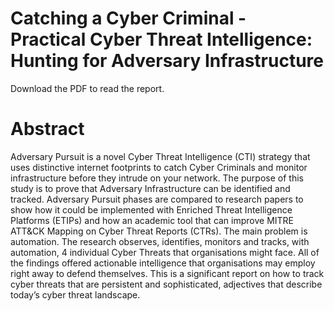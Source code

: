 # Catching a Cyber Criminal - Practical Cyber Threat Intelligence: Hunting for Adversary Infrastructure

Download the PDF to read the report.

# Abstract

Adversary Pursuit is a novel Cyber Threat Intelligence (CTI) strategy that uses distinctive internet footprints to catch Cyber Criminals and monitor infrastructure before they intrude on your network. The purpose of this study is to prove that Adversary Infrastructure can be identified and tracked. Adversary Pursuit phases are compared to research papers to show how it could be implemented with Enriched Threat Intelligence Platforms (ETIPs) and how an academic tool that can improve MITRE ATT&amp;CK Mapping on Cyber Threat Reports (CTRs). The main problem is automation. The research observes, identifies, monitors and tracks, with automation, 4 individual Cyber Threats that organisations might face. All of the findings offered actionable intelligence that organisations may employ right away to defend themselves. This is a significant report on how to track cyber threats that are persistent and sophisticated, adjectives that describe today’s cyber threat landscape. 
